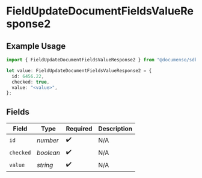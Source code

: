 # FieldUpdateDocumentFieldsValueResponse2

## Example Usage

```typescript
import { FieldUpdateDocumentFieldsValueResponse2 } from "@documenso/sdk-typescript/models/operations";

let value: FieldUpdateDocumentFieldsValueResponse2 = {
  id: 6456.22,
  checked: true,
  value: "<value>",
};
```

## Fields

| Field              | Type               | Required           | Description        |
| ------------------ | ------------------ | ------------------ | ------------------ |
| `id`               | *number*           | :heavy_check_mark: | N/A                |
| `checked`          | *boolean*          | :heavy_check_mark: | N/A                |
| `value`            | *string*           | :heavy_check_mark: | N/A                |
